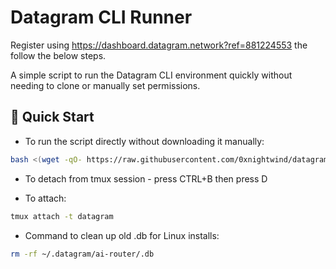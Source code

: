 # Datagram CLI Runner

Register using https://dashboard.datagram.network?ref=881224553 the follow the below steps.

A simple script to run the Datagram CLI environment quickly without needing to clone or manually set permissions.

## 🚀 Quick Start

- To run the script directly without downloading it manually:

```bash
bash <(wget -qO- https://raw.githubusercontent.com/0xnightwind/datagram_cli_runner/refs/heads/main/datagram_cli_runner.sh)
```

- To detach from tmux session - press CTRL+B then press D

- To attach:
```bash
tmux attach -t datagram
```

- Command to clean up old .db for Linux installs:
```bash
rm -rf ~/.datagram/ai-router/.db
```
